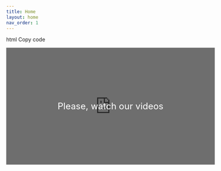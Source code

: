 ```yaml
---
title: Home
layout: home
nav_order: 1
---
```


html
Copy code
<!DOCTYPE html>
<html lang="en">
<head>
<meta charset="UTF-8">
<meta name="viewport" content="width=device-width, initial-scale=1.0">
<title>Embedded YouTube Playlist</title>
<style>
  /* Style for the iframe container */
  .playlist-container {
    position: relative;
    width: 560px; /* Adjust width as needed */
    height: 315px; /* Adjust height as needed */
    margin: 0 auto; /* Center the container horizontally */
    overflow: hidden; /* Hide any overflow from the iframe */
  }
  /* Style for the overlay */
  .overlay {
    position: absolute;
    top: 0;
    left: 0;
    width: 100%;
    height: 100%;
    background-color: rgba(0, 0, 0, 0.5); /* Semi-transparent black background */
    display: flex;
    justify-content: center;
    align-items: center;
    color: white;
    font-size: 24px;
  }
</style>
</head>
<body>

<div class="playlist-container">
  <iframe width="100%" height="100%" src="https://www.youtube.com/embed/videoseries?list=PL4MplU2PrVpaKx_fyz9IFOd5xP_3VnAU2" frameborder="0" allowfullscreen></iframe>
  <div class="overlay">
    <p>Please, watch our videos</p>
  </div>
</div>

</body>
</html>